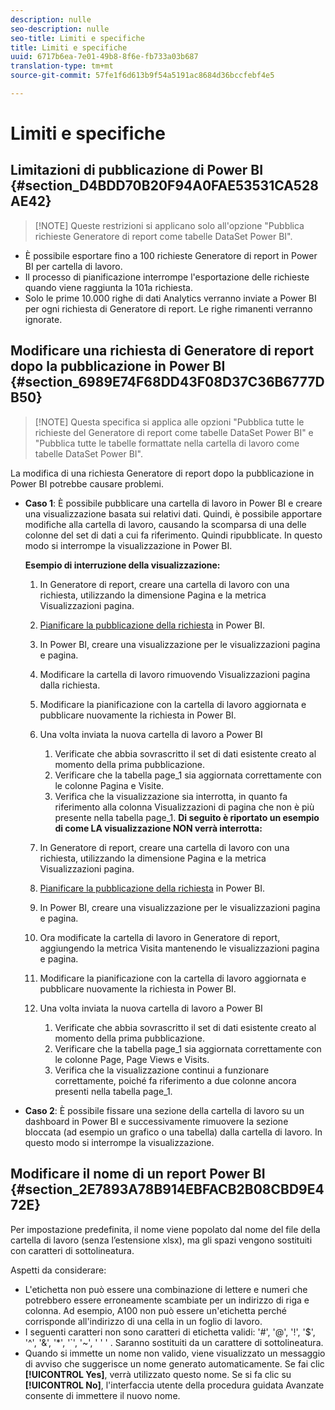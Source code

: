 ```yaml
---
description: nulle
seo-description: nulle
seo-title: Limiti e specifiche
title: Limiti e specifiche
uuid: 6717b6ea-7e01-49b8-8f6e-fb733a03b687
translation-type: tm+mt
source-git-commit: 57fe1f6d613b9f54a5191ac8684d36bccfebf4e5

---
```



# Limiti e specifiche

## Limitazioni di pubblicazione di Power BI {#section_D4BDD70B20F94A0FAE53531CA528AE42}

> [!NOTE] Queste restrizioni si applicano solo all'opzione "Pubblica richieste Generatore di report come tabelle DataSet Power BI".

* È possibile esportare fino a 100 richieste Generatore di report in Power BI per cartella di lavoro.
* Il processo di pianificazione interrompe l'esportazione delle richieste quando viene raggiunta la 101a richiesta.
* Solo le prime 10.000 righe di dati Analytics verranno inviate a Power BI per ogni richiesta di Generatore di report. Le righe rimanenti verranno ignorate.

## Modificare una richiesta di Generatore di report dopo la pubblicazione in Power BI {#section_6989E74F68DD43F08D37C36B6777DB50}

> [!NOTE] Questa specifica si applica alle opzioni "Pubblica tutte le richieste del Generatore di report come tabelle DataSet Power BI" e "Pubblica tutte le tabelle formattate nella cartella di lavoro come tabelle DataSet Power BI".

La modifica di una richiesta Generatore di report dopo la pubblicazione in Power BI potrebbe causare problemi.

* **Caso 1**: È possibile pubblicare una cartella di lavoro in Power BI e creare una visualizzazione basata sui relativi dati. Quindi, è possibile apportare modifiche alla cartella di lavoro, causando la scomparsa di una delle colonne del set di dati a cui fa riferimento. Quindi ripubblicate. In questo modo si interrompe la visualizzazione in Power BI.

   **Esempio di interruzione della visualizzazione:**

   1. In Generatore di report, creare una cartella di lavoro con una richiesta, utilizzando la dimensione Pagina e la metrica Visualizzazioni pagina.
   1. [Pianificare la pubblicazione della richiesta](/help/analyze/report-builder/whats-new-arb.md#rb-5-5-section) in Power BI.
   1. In Power BI, creare una visualizzazione per le visualizzazioni pagina e pagina.
   1. Modificare la cartella di lavoro rimuovendo Visualizzazioni pagina dalla richiesta.
   1. Modificare la pianificazione con la cartella di lavoro aggiornata e pubblicare nuovamente la richiesta in Power BI.
   1. Una volta inviata la nuova cartella di lavoro a Power BI

      1. Verificate che abbia sovrascritto il set di dati esistente creato al momento della prima pubblicazione.
      1. Verificare che la tabella page_1 sia aggiornata correttamente con le colonne Pagina e Visite.
      1. Verifica che la visualizzazione sia interrotta, in quanto fa riferimento alla colonna Visualizzazioni di pagina che non è più presente nella tabella page_1.
   **Di seguito è riportato un esempio di come LA visualizzazione NON verrà interrotta:**

   1. In Generatore di report, creare una cartella di lavoro con una richiesta, utilizzando la dimensione Pagina e la metrica Visualizzazioni pagina.
   1. [Pianificare la pubblicazione della richiesta](/help/analyze/report-builder/whats-new-arb.md#rb-5-5-section) in Power BI.
   1. In Power BI, creare una visualizzazione per le visualizzazioni pagina e pagina.
   1. Ora modificate la cartella di lavoro in Generatore di report, aggiungendo la metrica Visita mantenendo le visualizzazioni pagina e pagina.
   1. Modificare la pianificazione con la cartella di lavoro aggiornata e pubblicare nuovamente la richiesta in Power BI.
   1. Una volta inviata la nuova cartella di lavoro a Power BI

      1. Verificate che abbia sovrascritto il set di dati esistente creato al momento della prima pubblicazione.
      1. Verificare che la tabella page_1 sia aggiornata correttamente con le colonne Page, Page Views e Visits.
      1. Verifica che la visualizzazione continui a funzionare correttamente, poiché fa riferimento a due colonne ancora presenti nella tabella page_1.


* **Caso 2**: È possibile fissare una sezione della cartella di lavoro su un dashboard in Power BI e successivamente rimuovere la sezione bloccata (ad esempio un grafico o una tabella) dalla cartella di lavoro. In questo modo si interrompe la visualizzazione.

## Modificare il nome di un report Power BI {#section_2E7893A78B914EBFACB2B08CBD9E472E}

Per impostazione predefinita, il nome viene popolato dal nome del file della cartella di lavoro (senza l’estensione xlsx), ma gli spazi vengono sostituiti con caratteri di sottolineatura.

Aspetti da considerare:

* L'etichetta non può essere una combinazione di lettere e numeri che potrebbero essere erroneamente scambiate per un indirizzo di riga e colonna. Ad esempio, A100 non può essere un'etichetta perché corrisponde all'indirizzo di una cella in un foglio di lavoro.
* I seguenti caratteri non sono caratteri di etichetta validi: '#', '@', '!', '$', '^', '&amp;', '*', '`', '~', ' ' ' . Saranno sostituiti da un carattere di sottolineatura.
* Quando si immette un nome non valido, viene visualizzato un messaggio di avviso che suggerisce un nome generato automaticamente. Se fai clic **[!UICONTROL Yes]**, verrà utilizzato questo nome. Se si fa clic su **[!UICONTROL No]**, l'interfaccia utente della procedura guidata Avanzate consente di immettere il nuovo nome.

